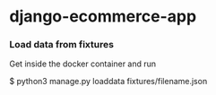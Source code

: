 # django-ecommerce-app

### Load data from fixtures

Get inside the docker container and run

$ python3 manage.py loaddata fixtures/filename.json
